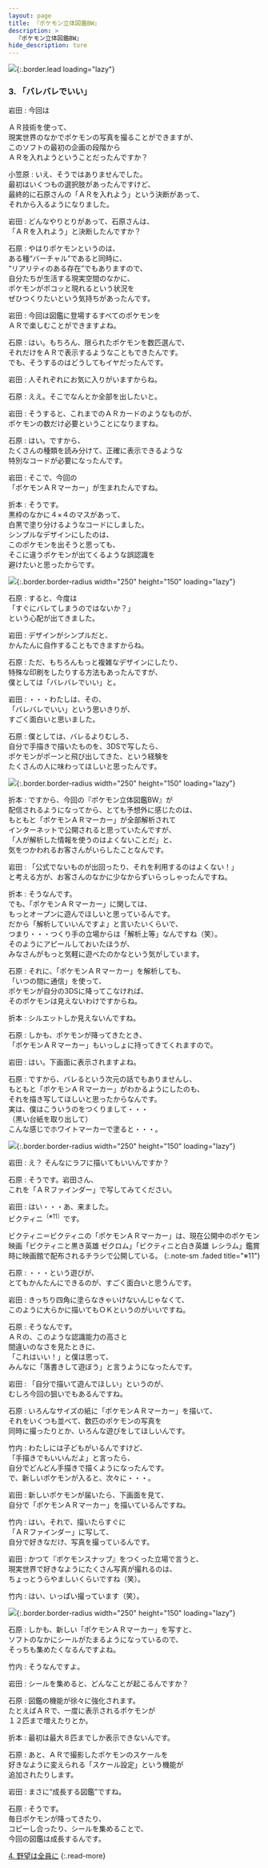 ```yaml
---
layout: page
title: 『ポケモン立体図鑑BW』
description: >
  『ポケモン立体図鑑BW』
hide_description: ture
---
```


![](/interviews/jp/3ds/jrva/vol1/img/mainvisual3.jpg){:.border.lead loading="lazy"}

### 3. 「バレバレでいい」

岩田
: 今回は

ＡＲ技術を使って、<br>現実世界のなかでポケモンの写真を撮ることができますが、<br>このソフトの最初の企画の段階から<br>ＡＲを入れようということだったんですか？

小笠原
: いえ、そうではありませんでした。<br>最初はいくつもの選択肢があったんですけど、<br>最終的に石原さんの「ＡＲを入れよう」という決断があって、<br>それから入るようになりました。

岩田
: どんなやりとりがあって、石原さんは、<br>「ＡＲを入れよう」と決断したんですか？

石原
: やはりポケモンというのは、<br>ある種“バーチャル”であると同時に、<br>“リアリティのある存在”でもありますので、<br>自分たちが生活する現実空間のなかに、<br>ポケモンがポコッと現れるという状況を<br>ぜひつくりたいという気持ちがあったんです。

岩田
: 今回は図鑑に登場するすべてのポケモンを<br>ＡＲで楽しむことができますよね。

石原
: はい。もちろん、限られたポケモンを数匹選んで、<br>それだけをＡＲで表示するようなこともできたんです。<br>でも、そうするのはどうしてもイヤだったんです。

岩田
: 人それぞれにお気に入りがいますからね。

石原
: ええ。そこでなんとか全部を出したいと。

岩田
: そうすると、これまでのＡＲカードのようなものが、<br>ポケモンの数だけ必要ということになりますね。

石原
: はい。ですから、<br>たくさんの種類を読み分けて、正確に表示できるような<br>特別なコードが必要になったんです。

岩田
: そこで、今回の<br>「ポケモンＡＲマーカー」が生まれたんですね。

折本
: そうです。<br>黒枠のなかに４×４のマスがあって、<br>白黒で塗り分けるようなコードにしました。<br>シンプルなデザインにしたのは、<br>このポケモンを出そうと思っても、<br>そこに違うポケモンが出てくるような誤認識を<br>避けたいと思ったからです。

![](/interviews/jp/3ds/jrva/vol1/img/photo11.jpg){:.border.border-radius width="250" height="150"  loading="lazy"}

石原
: すると、今度は<br>「すぐにバレてしまうのではないか？」<br>という心配が出てきました。

岩田
: デザインがシンプルだと、<br>かんたんに自作することもできますからね。

石原
: ただ、もちろんもっと複雑なデザインにしたり、<br>特殊な印刷をしたりする方法もあったんですが、<br>僕としては「バレバレでいい」と。

岩田
: ・・・わたしは、その、<br>「バレバレでいい」という思いきりが、<br>すごく面白いと思いました。

石原
: 僕としては、バレるよりむしろ、<br>自分で手描きで描いたものを、3DSで写したら、<br>ポケモンがポーンと飛び出してきた、という経験を<br>たくさんの人に味わってほしいと思ったんです。

![](/interviews/jp/3ds/jrva/vol1/img/photo12.jpg){:.border.border-radius width="250" height="150"  loading="lazy"}

折本
: ですから、今回の『ポケモン立体図鑑BW』が<br>配信されるようになってから、とても予想外に感じたのは、<br>もともと「ポケモンＡＲマーカー」が全部解析されて<br>インターネットで公開されると思っていたんですが、<br>「人が解析した情報を使うのはよくないことだ」と、<br>気をつかわれるお客さんがいらしたことなんです。

岩田
: 「公式でないものが出回ったり、それを利用するのはよくない！」<br>と考える方が、お客さんのなかに少なからずいらっしゃったんですね。

折本
: そうなんです。<br>でも、「ポケモンＡＲマーカー」に関しては、<br>もっとオープンに遊んでほしいと思っているんです。<br>だから「解析していいんですよ」と言いたいくらいで、<br>つまり・・・つくり手の立場からは「解析上等」なんですね（笑）。<br>そのようにアピールしておいたほうが、<br>みなさんがもっと気軽に遊べたのかなという気がしています。

石原
: それに、「ポケモンＡＲマーカー」を解析しても、<br>「いつの間に通信」を使って、<br>ポケモンが自分の3DSに降ってこなければ、<br>そのポケモンは見えないわけですからね。

折本
: シルエットしか見えないんですね。

石原
: しかも、ポケモンが降ってきたとき、<br>「ポケモンＡＲマーカー」もいっしょに持ってきてくれますので。

岩田
: はい。下画面に表示されますよね。

石原
: ですから、バレるという次元の話でもありませんし、<br>もともと「ポケモンＡＲマーカー」がわかるようにしたのも、<br>それを描き写してほしいと思ったからなんです。<br>実は、僕はこういうのをつくりまして・・・<br>（黒い台紙を取り出して）<br>こんな感じでホワイトマーカーで塗ると・・・。

![](/interviews/jp/3ds/jrva/vol1/img/photo13.jpg){:.border.border-radius width="250" height="150"  loading="lazy"}

岩田
: え？ そんなにラフに描いてもいいんですか？

石原
: そうです。岩田さん、<br>これを「ＡＲファインダー」で写してみてください。

岩田
: はい・・・あ、来ました。<br>ビクティニ<sup>（※11）</sup>です。

ビクティニ＝ビクティニの「ポケモンＡＲマーカー」は、現在公開中のポケモン映画「ビクティニと黒き英雄 ゼクロム」「ビクティニと白き英雄 レシラム」鑑賞時に映画館で配布されるチラシで公開している。
{:.note-sm .faded title="※11"}

石原
: ・・・という遊びが、<br>とてもかんたんにできるのが、すごく面白いと思うんです。

岩田
: きっちり四角に塗らなきゃいけないんじゃなくて、<br>このように大らかに描いてもＯＫというのがいいですね。

石原
: そうなんです。<br>ＡＲの、このような認識能力の高さと<br>間違いのなさを見たときに、<br>「これはいい！」と僕は思って、<br>みんなに「落書きして遊ぼう」と言うようになったんです。

岩田
: 「自分で描いて遊んでほしい」というのが、<br>むしろ今回の狙いでもあるんですね。

石原
: いろんなサイズの紙に「ポケモンＡＲマーカー」を描いて、<br>それをいくつも並べて、数匹のポケモンの写真を<br>同時に撮ったりとか、いろんな遊びをしてほしいんです。

竹内
: わたしには子どもがいるんですけど、<br>「手描きでもいいんだよ」と言ったら、<br>自分でどんどん手描きで描くようになったんです。<br>で、新しいポケモンが入ると、次々に・・・。

岩田
: 新しいポケモンが届いたら、下画面を見て、<br>自分で「ポケモンＡＲマーカー」を描いているんですね。

竹内
: はい。それで、描いたらすぐに<br>「ＡＲファインダー」に写して、<br>自分で好きなだけ、写真を撮っているんです。

岩田
: かつて『ポケモンスナップ』をつくった立場で言うと、<br>現実世界で好きなようにたくさん写真が撮れるのは、<br>ちょっとうらやましいくらいですね（笑）。

竹内
: はい、いっぱい撮っています（笑）。

![](/interviews/jp/3ds/jrva/vol1/img/photo14.jpg){:.border.border-radius width="250" height="150"  loading="lazy"}

石原
: しかも、新しい「ポケモンＡＲマーカー」を写すと、<br>ソフトのなかにシールがたまるようになっているので、<br>そっちも集めたくなるんですよね。

竹内
: そうなんですよ。

岩田
: シールを集めると、どんなことが起こるんですか？

石原
: 図鑑の機能が徐々に強化されます。<br>たとえばＡＲで、一度に表示されるポケモンが<br>１２匹まで増えたりとか。

折本
: 最初は最大８匹までしか表示できないんです。

石原
: あと、ＡＲで撮影したポケモンのスケールを<br>好きなように変えられる「スケール設定」という機能が<br>追加されたりします。

岩田
: まさに“成長する図鑑”ですね。

石原
: そうです。<br>毎日ポケモンが降ってきたり、<br>コピーし合ったり、シールを集めることで、<br>今回の図鑑は成長するんです。

[4. 野望は全員に](4.md)
{:.read-more}

